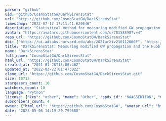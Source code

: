 ```yaml
---
parser: "github"
uid: "github/CosmoStatGW/DarkSirensStat"
url: "https://github.com/CosmoStatGW/DarkSirensStat"
timestamp: "2022-07-17 17:11:41.620646"
description: "Statistical method for measuring modified GW propagation and Hubble parameter with dark sirens and galaxy catalogues"
avatar: "https://avatars.githubusercontent.com/u/78158898?v=4"
repo_url: "https://github.com/CosmoStatGW/DarkSirensStat"
doi: ["https://ui.adsabs.harvard.edu/abs/2021arXiv210112660F", "https://ui.adsabs.harvard.edu/abs/2021ascl.soft06032F/abstract"]
title: "DarkSirensStat: Measuring modified GW propagation and the Hubble parameter"
name: "DarkSirensStat"
full_name: "CosmoStatGW/DarkSirensStat"
html_url: "https://github.com/CosmoStatGW/DarkSirensStat"
created_at: "2021-01-28T15:00:46Z"
updated_at: "2022-03-22T01:47:02Z"
clone_url: "https://github.com/CosmoStatGW/DarkSirensStat.git"
size: 10712
stargazers_count: 10
watchers_count: 10
language: "Python"
license: {"key": "other", "name": "Other", "spdx_id": "NOASSERTION", "url": null, "node_id": "MDc6TGljZW5zZTA="}
subscribers_count: 4
owner: {"html_url": "https://github.com/CosmoStatGW", "avatar_url": "https://avatars.githubusercontent.com/u/78158898?v=4", "login": "CosmoStatGW", "type": "Organization"}
date: "2023-05-06 14:19:20.799588"
---
```

